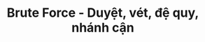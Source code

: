 ---
layout: posts_by_category
categories: brute-force
title: Brute Force - Duyệt, vét, đệ quy, nhánh cận
permalink: /category/brute-force
---